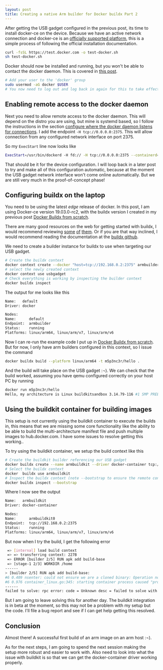 ```yaml
---
layout: post
title: Creating a native Arm builder for Docker buildx Part 2
---
```


After getting the USB gadget configured in the previous post, its time to install docker-ce on the device.  Because we have an active network connection and docker-ce is an [officially supported platform](https://docs.docker.com/install/), this is a simple process of following the official installation documentation.

```bash
curl -fsSL https://test.docker.com -o test-docker.sh
sh test-docker.sh
```

Docker should now be installed and running, but you won't be able to contact the docker daemon.  This is covered in [this post](https://docs.docker.com/install/linux/linux-postinstall/).

```bash
# Add your user to the 'docker' group
sudo usermod -aG docker $USER
# You now need to log out and log back in again for this to take effect
```

## Enabling remote access to the docker daemon

Next you need to allow remote access to the docker daemon.  This will depend on the distro you are using, but mine is systemd based, so I follow the instructions in the section [configure where the docker daemon listens for connections](https://docs.docker.com/install/linux/linux-postinstall/#configure-where-the-docker-daemon-listens-for-connections).  I add the endpoint  ```-H tcp://0.0.0.0:2375```.  This will allow connection from any configured network interface on port 2375.

So my ```ExecStart``` line now looks like

```bash
ExecStart=/usr/bin/dockerd -H fd:// -H tcp://0.0.0.0:2375 --containerd=/run/containerd/containerd.sock
```

That should be it for the device configuration.  I will loop back in a later post to try and make all of this configuration automatic, because at the moment the USB gadget network interface won't come online automatically.  But we are still very much in the proof-of-concept phase!

## Configuring buildx on the laptop

You need to be using the latest _edge_ release of docker.  In this post, I am using Docker-ce version 19.03.0-rc2, with the buildx version I created in my previous post [Docker Buildx from scratch](../Docker_buildx_from_scratch/).

There are many good resources on the web for getting started with buildx, I would recommend reviewing [some](https://engineering.docker.com/2019/04/multi-arch-images/) [of](https://community.arm.com/developer/tools-software/tools/b/tools-software-ides-blog/posts/getting-started-with-docker-for-arm-on-linux) [them](http://collabnix.com/building-arm-based-docker-images-on-docker-desktop-made-possible-using-buildx/).  Or if you are that way inclined, I would recommend reading the documentation at the [buildx github](https://github.com/docker/buildx).

We need to create a builder instance for buildx to use when targeting our USB gadget.

````bash
# Create the buildx context
docker context create --docker "host=tcp://192.168.0.2:2375" armbuilder
# select the newly created context
docker context use usbgadget
# Check everything is working by inspecting the builder context
docker buildx inspect
````

The output for me looks like this

````bash
Name:   default
Driver: docker

Nodes:
Name:      default
Endpoint:  armbuilder
Status:    running
Platforms: linux/arm64, linux/arm/v7, linux/arm/v6
````

Now I can re-run the example code I put up in [Docker Buildx from scratch](../Docker_buildx_from_scratch/).  But for now, I only have arm builders configured in this context, so I issue the command

```bash
docker buildx build --platform linux/arm64 -t m5p3nc3r/hello .
```

And the build will take place on the USB gadget :¬).  We can check that the build worked, assuming you have qemu configured correctly on your host PC by running

```bash
docker run m5p3nc3r/hello
Hello, my architecture is Linux buildkitsandbox 3.14.79-116 #1 SMP PREEMPT Tue Sep 26 01:19:06 BRT 2017 aarch64 Linux
```

## Using the buildkit container for building images

This setup is not currently using the buildkit container to execute the builds in, this means that we are missing some core functionality like the ability to be able to build the multi-architecture manifest file and push multiple images to hub.docker.com.  I have some issues to resolve getting this working..

To try using the buildkit container, we setup the build context like this

```bash
# Create the buildkit builder referencing our USB gadget
docker buildx create --name armbuildkit --driver docker-container tcp://192.168.0.2:2375
# Select the buildx context
docker  buildx use armbuildkit
# Inspect the buildx context (note --bootstrap to ensure the remote context is running)
docker buildx inspect --bootstrap
```

Where I now see the output

```bash
Name:   armbuildkit
Driver: docker-container

Nodes:
Name:      armbuildkit0
Endpoint:  tcp://192.168.0.2:2375
Status:    running
Platforms: linux/arm64, linux/arm/v7, linux/arm/v6
```

But now when I try the build, I get the following error

```bash
 => [internal] load build context                                                                                  1.8s
 => => transferring context: 227B                                                                                 0.0s
 => ERROR [builder 2/5] RUN apk add build-base                                                                    1.0s
 => [stage-1 2/3] WORKDIR /home                                                                                   1.1s
------
> [builder 2/5] RUN apk add build-base:
#6 0.409 nsenter: could not ensure we are a cloned binary: Operation not supported
#6 0.976 container_linux.go:345: starting container process caused "process_linux.go:299: copying bootstrap data to pipe caused \"write init-p: broken pipe\""
------
failed to solve: rpc error: code = Unknown desc = failed to solve with frontend dockerfile.v0: failed to build LLB: executor failed running [/bin/sh -c apk add build-base]: exit code: 1
```

But I am going to leave solving this for another day.  The buildkit integration is in beta at the moment, so this may not be a problem with my setup but the code.  I'll file a bug report and see if I can get help getting this resolved.

## Conclusion

Almost there!  A successful first build of an arm image on an arm host :¬).

As for the next steps, I am going to spend the next session making the setup more robust and easier to work with.  Also need to look into what the issue with buildkit is so that we can get the docker-container driver working properly.
